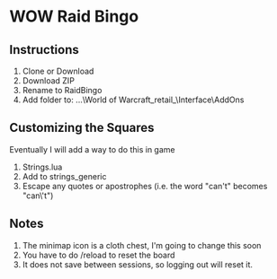 # WOW Raid Bingo

## Instructions
1. Clone or Download 
2. Download ZIP
3. Rename to RaidBingo
4. Add folder to: ...\World of Warcraft\_retail_\Interface\AddOns

## Customizing the Squares
Eventually I will add a way to do this in game
1. Strings.lua
2. Add to strings_generic
3. Escape any quotes or apostrophes (i.e. the word "can't" becomes "can\\\'t")


## Notes
1. The minimap icon is a cloth chest, I'm going to change this soon
2. You have to do /reload to reset the board
3. It does not save between sessions, so logging out will reset it.

